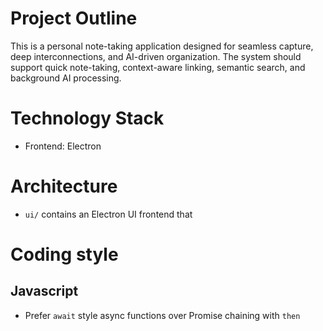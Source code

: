 # Project Outline
This is a personal note-taking application designed for seamless capture, deep interconnections, and AI-driven organization.
The system should support quick note-taking, context-aware linking, semantic search, and background AI processing.

# Technology Stack
- Frontend: Electron

# Architecture
- `ui/` contains an Electron UI frontend that

# Coding style
## Javascript
- Prefer `await` style async functions over Promise chaining with `then`